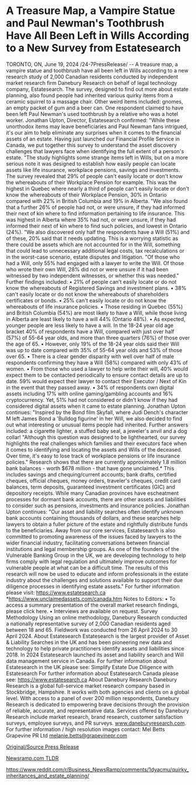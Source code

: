 # A Treasure Map, a Vampire Statue and Paul Newman's Toothbrush Have All Been Left in Wills According to a New Survey from Estatesearch

TORONTO, ON, June 19, 2024 /24-7PressRelease/ -- A treasure map, a vampire statue and toothbrush have all been left in Wills according to a new research study of 2,000 Canadian residents conducted by independent market research firm Danebury Research on behalf of legal technology company, Estatesearch. The survey, designed to find out more about estate planning, also found people had inherited various quirky items from a ceramic squirrel to a massage chair. Other weird items included: gnomes, an empty packet of gum and a beer can. One respondent claimed to have been left Paul Newman's used toothbrush by a relative who was a hotel worker.   Jonathan Upton, Director, Estatesearch confirmed: "While these unorthodox items may leave beneficiaries and Paul Newman fans intrigued, it's our aim to help eliminate any surprises when it comes to the financial assets of an estate. Having just launched our Financial Profile Service in Canada, we put together this survey to understand the asset discovery challenges that lawyers face when identifying the full extent of a person's estate.   "The study highlights some strange items left in Wills, but on a more serious note it was designed to establish how easily people can locate assets like life insurance, workplace pensions, savings and investments. The survey revealed that 29% of people can't easily locate or don't know the whereabouts of their Workplace Pension for example. This was the highest in Quebec where nearly a third of people can't easily locate or don't know the whereabouts of their Workplace Pension, 30% in Ontario compared with 22% in British Columbia and 19% in Alberta.  "We also found that a further 26% of people had not, or were unsure, if they had informed their next of kin where to find information pertaining to life insurance. This was highest in Alberta where 35% had not, or were unsure, if they had informed their next of kin where to find such policies, and lowest in Ontario (24%).  "We also discovered only half the respondents have a Will (51%) and of these, 20% said that it needs updating. This is a worrying statistic as there could be assets which are not accounted for in the Will, something that could lead to unnecessary additional legal costs, tax recalculations or in the worst-case scenario, estate disputes and litigation.   "Of those who had a Will, only 55% had engaged with a lawyer to write the Will. Of those who wrote their own Will, 28% did not or were unsure if it had been witnessed by two independent witnesses, or whether this was needed."  Further findings included:  •	21% of people can't easily locate or do not know the whereabouts of Registered Savings and investment plans. •	38% can't easily locate or do not know the whereabouts of shareholders certificates or bonds. •	25% can't easily locate or do not know the whereabouts of life insurance policies. •	Those residing in Quebec (55%) and British Columbia (54%) are most likely to have a Will, while those living in Alberta are least likely to have a will 44% (Ontario 48%). •	As expected, younger people are less likely to have a will. In the 18-24 year old age bracket 40% of respondents have a Will, compared with just over half (57%) of 55-64 year olds, and more than three quarters (76%) of those over the age of 65.  •	However, only 19% of the 18-24 year olds said their Will was up to date compared with 35% of 55-64 year olds and 53% of those over 65. •	There is a clear gender disparity with well over half of male respondents confirming they have a Will (58%) compared with only 43% of women. •	From those who used a lawyer to help write their will, 40% would expect them to be contacted periodically to ensure contact details are up to date. 59% would expect their lawyer to contact their Executor / Next of Kin in the event that they passed away. •	34% of respondents own digital assets including 17% with online gaming/gambling accounts and 16% cryptocurrency. Yet, 51% had not considered or didn't know if they had considered digital assets when it came to estate planning.  Jonathan Upton continues: "Inspired by the Bond film Skyfall, where Judi Dench's character M left James Bond a 'Bulldog figurine' in her Will, we also decided to find out what interesting or unusual items people had inherited. Further answers included: a cigarette lighter, a stuffed baby seal, a jeweler's anvil and a dog collar!   "Although this question was designed to be lighthearted, our survey highlights the real challenges which families and their executors face when it comes to identifying and locating the assets and Wills of the deceased. Over time, it's easy to lose track of workplace pensions or life insurance policies."   Research shows that there are currently approximately 1.8 million bank balances - worth $678 million - that have gone unclaimed.* This includes savings and chequing/current accounts; bank drafts, certified cheques, official cheques, money orders, traveler's cheques, credit card balances, term deposits, guaranteed investment certificates (GIC) and depository receipts. While many Canadian provinces have escheatment processes for dormant bank accounts, there are other assets and liabilities to consider such as pensions, investments and insurance policies.  Jonathan Upton continues: "Our asset and liability searches often identify unknown bank accounts containing thousands of dollars, and these searches help lawyers to obtain a fuller picture of the estate and rightfully distribute funds to the beneficiaries. Away from our core services, Estatesearch is also committed to promoting awareness of the issues faced by lawyers to the wider financial industry, facilitating conversations between financial institutions and legal membership groups. As one of the founders of the Vulnerable Banking Group in the UK, we are developing technology to help firms comply with legal regulation and ultimately improve outcomes for vulnerable people at what can be a difficult time. The results of this research will now be used to educate and inform professionals in the estate industry about the challenges and solutions available to support their due diligence processes in identifying estate assets."   For further information please visit: https://www.estatesearch.ca *https://www.unclaimedassets.com/canada.htm  Notes to Editors: •	To access a summary presentation of the overall market research findings, please click here. •	Interviews are available on request.   Survey Methodology Using an online methodology, Danebury Research conducted a nationally representative survey of 2,000 Canadian residents aged between 18 and 65. Fieldwork was conducted from 26 April 2024 to 30 April 2024.  About Estatesearch Estatesearch is the largest provider of Asset & Liability Searches in the UK and has been pioneering new data and technology to help private practitioners identify assets and liabilities since 2018. In 2024 Estatesearch launched its asset and liability search and Will data management service in Canada.  For further information about Estatesearch in the UK please see: Simplify Estate Due Diligence with Estatesearch For further information about Estatesearch Canada please see: https://www.estatesearch.ca  About Danebury Research Danebury Research is a global full-service market research company based in Stockbridge, Hampshire. It works with both agencies and clients on a global level. With access to a panel of over 200 million respondents, Danebury Research is dedicated to empowering brave decisions through the provision of reliable, accurate, and representative data. Services offered by Danebury Research include market research, brand research, customer satisfaction surveys, employee surveys, and PR surveys. www.daneburyresearch.com.   For further information / high resolution images contact: Mel Betts Grapevine PR Ltd melanie.betts@grapevinepr.com 

[Original/Source Press Release](https://www.24-7pressrelease.com/press-release/511810/a-treasure-map-a-vampire-statue-and-paul-newmans-toothbrush-have-all-been-left-in-wills-according-to-a-new-survey-from-estatesearch)
                    

[Newsramp.com TLDR](None) 

https://www.reddit.com/r/Business_NewsRamp/comments/1dyacmu/quirky_inheritances_and_estate_planning/